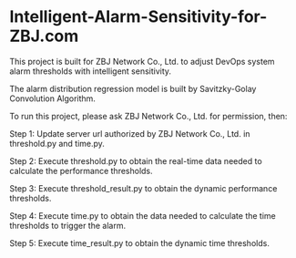 # Intelligent-Alarm-Sensitivity-for-ZBJ.com
This project is built for ZBJ Network Co., Ltd. to adjust DevOps system alarm thresholds with intelligent sensitivity.

The alarm distribution regression model is built by Savitzky-Golay Convolution Algorithm.

To run this project, please ask ZBJ Network Co., Ltd. for permission, then:

Step 1: Update server url authorized by ZBJ Network Co., Ltd. in threshold.py and time.py.

Step 2: Execute threshold.py to obtain the real-time data needed to calculate the performance thresholds.

Step 3: Execute threshold_result.py to obtain the dynamic performance thresholds.

Step 4: Execute time.py to obtain the data needed to calculate the time thresholds to trigger the alarm.

Step 5: Execute time_result.py to obtain the dynamic time thresholds.
